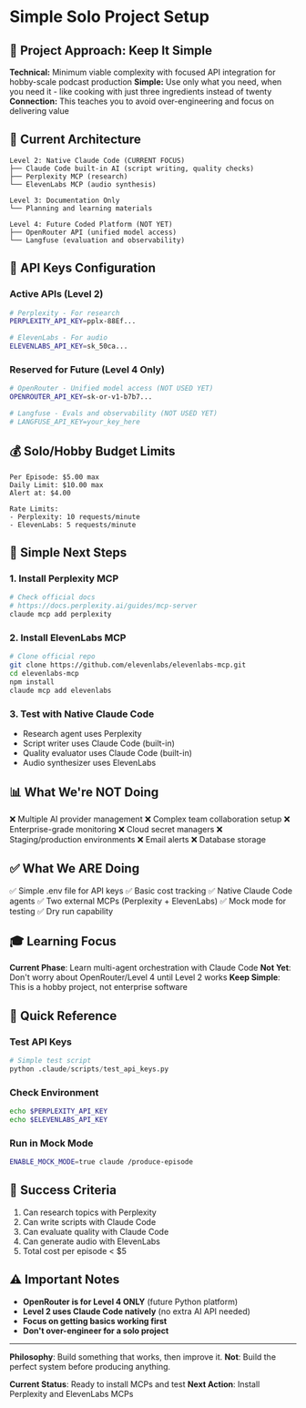 # Simple Solo Project Setup

## 🎯 Project Approach: Keep It Simple

**Technical:** Minimum viable complexity with focused API integration for hobby-scale podcast production
**Simple:** Use only what you need, when you need it - like cooking with just three ingredients instead of twenty
**Connection:** This teaches you to avoid over-engineering and focus on delivering value

## 📁 Current Architecture

```
Level 2: Native Claude Code (CURRENT FOCUS)
├── Claude Code built-in AI (script writing, quality checks)
├── Perplexity MCP (research)
└── ElevenLabs MCP (audio synthesis)

Level 3: Documentation Only
└── Planning and learning materials

Level 4: Future Coded Platform (NOT YET)
├── OpenRouter API (unified model access)
└── Langfuse (evaluation and observability)
```

## 🔑 API Keys Configuration

### Active APIs (Level 2)
```bash
# Perplexity - For research
PERPLEXITY_API_KEY=pplx-88Ef...

# ElevenLabs - For audio
ELEVENLABS_API_KEY=sk_50ca...
```

### Reserved for Future (Level 4 Only)
```bash
# OpenRouter - Unified model access (NOT USED YET)
OPENROUTER_API_KEY=sk-or-v1-b7b7...

# Langfuse - Evals and observability (NOT USED YET)
# LANGFUSE_API_KEY=your_key_here
```

## 💰 Solo/Hobby Budget Limits

```
Per Episode: $5.00 max
Daily Limit: $10.00 max
Alert at: $4.00

Rate Limits:
- Perplexity: 10 requests/minute
- ElevenLabs: 5 requests/minute
```

## 🚀 Simple Next Steps

### 1. Install Perplexity MCP
```bash
# Check official docs
# https://docs.perplexity.ai/guides/mcp-server
claude mcp add perplexity
```

### 2. Install ElevenLabs MCP
```bash
# Clone official repo
git clone https://github.com/elevenlabs/elevenlabs-mcp.git
cd elevenlabs-mcp
npm install
claude mcp add elevenlabs
```

### 3. Test with Native Claude Code
- Research agent uses Perplexity
- Script writer uses Claude Code (built-in)
- Quality evaluator uses Claude Code (built-in)
- Audio synthesizer uses ElevenLabs

## 📊 What We're NOT Doing

❌ Multiple AI provider management
❌ Complex team collaboration setup
❌ Enterprise-grade monitoring
❌ Cloud secret managers
❌ Staging/production environments
❌ Email alerts
❌ Database storage

## ✅ What We ARE Doing

✅ Simple .env file for API keys
✅ Basic cost tracking
✅ Native Claude Code agents
✅ Two external MCPs (Perplexity + ElevenLabs)
✅ Mock mode for testing
✅ Dry run capability

## 🎓 Learning Focus

**Current Phase**: Learn multi-agent orchestration with Claude Code
**Not Yet**: Don't worry about OpenRouter/Level 4 until Level 2 works
**Keep Simple**: This is a hobby project, not enterprise software

## 📝 Quick Reference

### Test API Keys
```python
# Simple test script
python .claude/scripts/test_api_keys.py
```

### Check Environment
```bash
echo $PERPLEXITY_API_KEY
echo $ELEVENLABS_API_KEY
```

### Run in Mock Mode
```bash
ENABLE_MOCK_MODE=true claude /produce-episode
```

## 🎯 Success Criteria

1. Can research topics with Perplexity
2. Can write scripts with Claude Code
3. Can evaluate quality with Claude Code
4. Can generate audio with ElevenLabs
5. Total cost per episode < $5

## ⚠️ Important Notes

- **OpenRouter is for Level 4 ONLY** (future Python platform)
- **Level 2 uses Claude Code natively** (no extra AI API needed)
- **Focus on getting basics working first**
- **Don't over-engineer for a solo project**

---

**Philosophy**: Build something that works, then improve it.
**Not**: Build the perfect system before producing anything.

**Current Status**: Ready to install MCPs and test
**Next Action**: Install Perplexity and ElevenLabs MCPs
